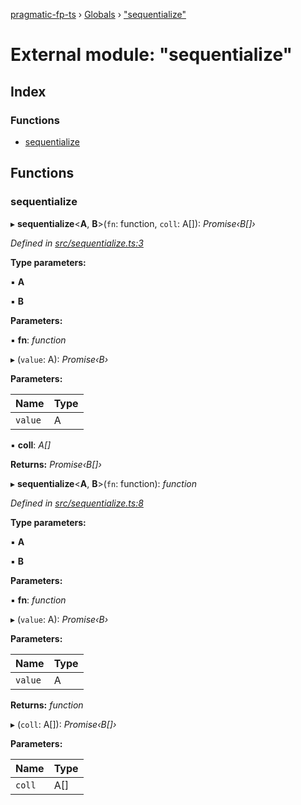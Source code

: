[pragmatic-fp-ts](../README.md) › [Globals](../globals.md) › ["sequentialize"](_sequentialize_.md)

# External module: "sequentialize"

## Index

### Functions

* [sequentialize](_sequentialize_.md#sequentialize)

## Functions

###  sequentialize

▸ **sequentialize**<**A**, **B**>(`fn`: function, `coll`: A[]): *Promise‹B[]›*

*Defined in [src/sequentialize.ts:3](https://github.com/hermann-p/pragmatic-fp-ts/blob/472cce0/src/sequentialize.ts#L3)*

**Type parameters:**

▪ **A**

▪ **B**

**Parameters:**

▪ **fn**: *function*

▸ (`value`: A): *Promise‹B›*

**Parameters:**

Name | Type |
------ | ------ |
`value` | A |

▪ **coll**: *A[]*

**Returns:** *Promise‹B[]›*

▸ **sequentialize**<**A**, **B**>(`fn`: function): *function*

*Defined in [src/sequentialize.ts:8](https://github.com/hermann-p/pragmatic-fp-ts/blob/472cce0/src/sequentialize.ts#L8)*

**Type parameters:**

▪ **A**

▪ **B**

**Parameters:**

▪ **fn**: *function*

▸ (`value`: A): *Promise‹B›*

**Parameters:**

Name | Type |
------ | ------ |
`value` | A |

**Returns:** *function*

▸ (`coll`: A[]): *Promise‹B[]›*

**Parameters:**

Name | Type |
------ | ------ |
`coll` | A[] |
